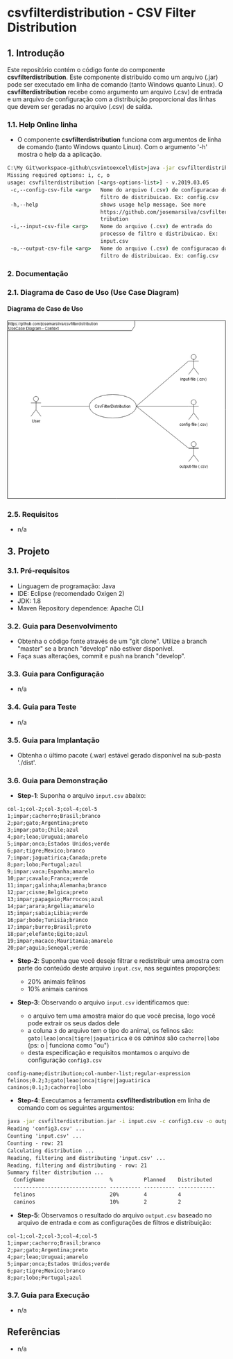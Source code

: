 # csvfilterdistribution - CSV Filter Distribution

## 1. Introdução ##

Este repositório contém o código fonte do componente **csvfilterdistribution**. Este componente distribuído como um arquivo (.jar) pode ser executado em linha de comando (tanto Windows quanto Linux). O **csvfilterdistribution** recebe como argumento um arquivo (.csv) de entrada e um arquivo de configuração com a distribuição proporcional das linhas que devem ser geradas no arquivo (.csv) de saída.


### 1.1. Help Online linha

* O componente **csvfilterdistribution** funciona com argumentos de linha de comando (tanto Windows quanto Linux). Com o argumento '-h' mostra o help da a aplicação.

```bat
C:\My Git\workspace-github\csvintoexcel\dist>java -jar csvfilterdistribution.jar
Missing required options: i, c, o
usage: csvfilterdistribution [<args-options-list>] - v.2019.03.05
 -c,--config-csv-file <arg>   Nome do arquivo (.csv) de configuracao do
                              filtro de distribuicao. Ex: config.csv
 -h,--help                    shows usage help message. See more
                              https://github.com/josemarsilva/csvfilterdis
                              tribution
 -i,--input-csv-file <arg>    Nome do arquivo (.csv) de entrada do
                              processo de filtro e distribuicao. Ex:
                              input.csv
 -o,--output-csv-file <arg>   Nome do arquivo (.csv) de configuracao do
                              filtro de distribuicao. Ex: config.csv
```




### 2. Documentação ###

### 2.1. Diagrama de Caso de Uso (Use Case Diagram) ###

#### Diagrama de Caso de Uso

![UseCaseDiagram](doc/UseCaseDiagram%20-%20Context%20-%20CsvFilterDistribution.png)


### 2.5. Requisitos ###

* n/a


## 3. Projeto ##

### 3.1. Pré-requisitos ###

* Linguagem de programação: Java
* IDE: Eclipse (recomendado Oxigen 2)
* JDK: 1.8
* Maven Repository dependence: Apache CLI


### 3.2. Guia para Desenvolvimento ###

* Obtenha o código fonte através de um "git clone". Utilize a branch "master" se a branch "develop" não estiver disponível.
* Faça suas alterações, commit e push na branch "develop".


### 3.3. Guia para Configuração ###

* n/a


### 3.4. Guia para Teste ###

* n/a


### 3.5. Guia para Implantação ###

* Obtenha o último pacote (.war) estável gerado disponível na sub-pasta './dist'.



### 3.6. Guia para Demonstração ###

* **Step-1**: Suponha o arquivo `input.csv` abaixo:

```csv
col-1;col-2;col-3;col-4;col-5
1;impar;cachorro;Brasil;branco
2;par;gato;Argentina;preto
3;impar;pato;Chile;azul
4;par;leao;Uruguai;amarelo
5;impar;onca;Estados Unidos;verde
6;par;tigre;Mexico;branco
7;impar;jaguatirica;Canada;preto
8;par;lobo;Portugal;azul
9;impar;vaca;Espanha;amarelo
10;par;cavalo;Franca;verde
11;impar;galinha;Alemanha;branco
12;par;cisne;Belgica;preto
13;impar;papagaio;Marrocos;azul
14;par;arara;Argelia;amarelo
15;impar;sabia;Libia;verde
16;par;bode;Tunisia;branco
17;impar;burro;Brasil;preto
18;par;elefante;Egito;azul
19;impar;macaco;Mauritania;amarelo
20;par;aguia;Senegal;verde
```

* **Step-2**: Suponha que você deseje filtrar e redistribuir uma amostra com parte do conteúdo deste arquivo `input.csv`,  nas seguintes proporções:
    * 20% animais felinos
	* 10% animais caninos


* **Step-3**: Observando o arquivo `input.csv` identificamos que:
    * o arquivo tem uma amostra maior do que você precisa, logo você pode extrair os seus dados dele
	* a coluna `3` do arquivo tem o tipo do animal, os felinos são: `gato|leao|onca|tigre|jaguatirica` e os _caninos_ são `cachorro|lobo` (ps: o \| funciona como "ou")
	* desta especificação e requisitos montamos o arquivo de configuração `config3.csv`

```csv
config-name;distribution;col-number-list;regular-expression
felinos;0.2;3;gato|leao|onca|tigre|jaguatirica
caninos;0.1;3;cachorro|lobo
```

* **Step-4**: Executamos a ferramenta **csvfilterdistribution** em linha de comando com os seguintes argumentos:

```cmd
java -jar csvfilterdistribution.jar -i input.csv -c config3.csv -o output.csv
Reading 'config3.csv' ...
Counting 'input.csv' ...
Counting - row: 21
Calculating distribution ...
Reading, filtering and distributing 'input.csv' ...
Reading, filtering and distributing - row: 21
Summary filter distribution ...
  ConfigName                     %          Planned    Distributed
  ------------------------------ ---------- ---------- ------------
  felinos                        20%        4          4
  caninos                        10%        2          2
```

* **Step-5**: Observamos o resultado do arquivo `output.csv` baseado no arquivo de entrada e com as configurações de filtros e distribuição:

```csv
col-1;col-2;col-3;col-4;col-5
1;impar;cachorro;Brasil;branco
2;par;gato;Argentina;preto
4;par;leao;Uruguai;amarelo
5;impar;onca;Estados Unidos;verde
6;par;tigre;Mexico;branco
8;par;lobo;Portugal;azul
```




### 3.7. Guia para Execução ###

* n/a


## Referências ##

* n/a
